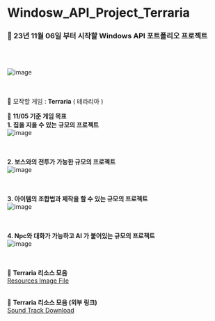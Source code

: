 # Windosw_API_Project_Terraria

### :mega: 23년 11월 06일 부터 시작할 Windows API 포트폴리오 프로젝트 <br>
<br>
<br>

![image](https://github.com/Gilssom/Windosw_API_Project_Terraria/assets/83547233/c1d60900-4ada-4c2a-8109-54eaf44a41ec) <br>
<br>
<br>


:evergreen_tree: 모작할 게임 : **Terraria** ( 테라리아 )

:loudspeaker: **11/05 기준 게임 목표** <br>
**1. 집을 지을 수 있는 규모의 프로젝트** <br>
![image](https://github.com/Gilssom/Windosw_API_Project_Terraria/assets/83547233/5b6c0ec8-aca2-4c9c-bd05-ef06fe619f5a) <br>
<br>
<br>

**2. 보스와의 전투가 가능한 규모의 프로젝트** <br>
![image](https://github.com/Gilssom/Windosw_API_Project_Terraria/assets/83547233/c1c91f1d-8e0c-4afd-859e-f42b1194bea2) <br>
<br>
<br>

**3. 아이템의 조합법과 제작을 할 수 있는 규모의 프로젝트** <br>
![image](https://github.com/Gilssom/Windosw_API_Project_Terraria/assets/83547233/5fbb5f99-86ee-4346-b1fe-aa67789a1828) <br>
<br>
<br>

**4. Npc와 대화가 가능하고 AI 가 붙어있는 규모의 프로젝트** <br>
![image](https://github.com/Gilssom/Windosw_API_Project_Terraria/assets/83547233/a2496cd2-901d-436d-910b-c15a4d4bba2f) <br>
<br>
<br>


:bookmark_tabs: **Terraria 리소스 모음** <br>
[Resources Image File](https://github.com/Gilssom/Windosw_API_Project_Terraria/tree/main/Resources/Image) <br>
<br>

:bookmark_tabs: **Terraria 리소스 모음 (외부 링크)** <br> 
[Sound Track Download](https://downloads.khinsider.com/game-soundtracks/album/terraria-complete-soundtrack) <br>
